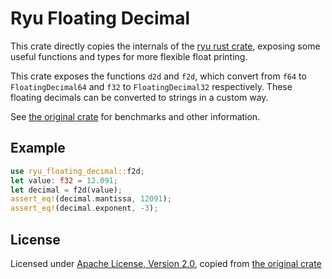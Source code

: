 # Ryu Floating Decimal

This crate directly copies the internals of the [ryu rust crate](https://github.com/dtolnay/ryu), exposing some useful functions and types for more flexible float printing.

This crate exposes the functions `d2d` and `f2d`, which convert from `f64` to `FloatingDecimal64` and `f32` to `FloatingDecimal32` respectively. These floating decimals can be converted to strings in a custom way.

See [the original crate](https://github.com/dtolnay/ryu) for benchmarks and other information.

## Example

```rust
use ryu_floating_decimal::f2d;
let value: f32 = 12.091;
let decimal = f2d(value);
assert_eq!(decimal.mantissa, 12091);
assert_eq!(decimal.exponent, -3);
```

## License

Licensed under [Apache License, Version 2.0](https://github.com/torrencem/ryu-floating-decimal/blob/master/LICENSE-APACHE), copied from [the original crate](https://github.com/dtolnay/ryu)
